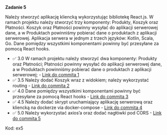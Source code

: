 **Zadanie 5**

Należy stworzyć aplikację kliencką wykorzystując bibliotekę React.js.
W ramach projektu należy stworzyć trzy komponenty: Produkty, Koszyk
oraz Płatności. Koszyk oraz Płatności powinny wysyłać do aplikacji
serwerowej dane, a w Produktach powinniśmy pobierać dane o produktach
z aplikacji serwerowej. Aplikacja serwera w jednym z trzech języków:
Kotlin, Scala, Go. Dane pomiędzy wszystkimi komponentami powinny być
przesyłane za pomocą React hooks.

- :white_check_mark: 3.0 W ramach projektu należy stworzyć dwa komponenty: Produkty oraz
Płatności; Płatności powinny wysyłać do aplikacji serwerowej dane, a w
Produktach powinniśmy pobierać dane o produktach z aplikacji
serwerowej; - [Link do commita 1](https://github.com/Blato122/E-Biznes-2024.25/commit/cb26a55c75062c61c2b79550d636765014040a68)
- :white_check_mark: 3.5 Należy dodać Koszyk wraz z widokiem; należy wykorzystać routing - [Link do commita 2](https://github.com/Blato122/E-Biznes-2024.25/commit/72050ecb5923a044924dc7e50e7da035692bae26)
- :white_check_mark: 4.0 Dane pomiędzy wszystkimi komponentami powinny być przesyłane za
pomocą React hooks - [Link do commita 3](https://github.com/Blato122/E-Biznes-2024.25/commit/4c13670e2ddfc7465831f250d0e06120d6683eb8)
- :white_check_mark: 4.5 Należy dodać skrypt uruchamiający aplikację serwerową oraz
kliencką na dockerze via docker-compose - [Link do commita 4](https://github.com/Blato122/E-Biznes-2024.25/commit/eb50928c76e556481754d37145f39f528d2f2e9f)
- :white_check_mark: 5.0 Należy wykorzystać axios’a oraz dodać nagłówki pod CORS - [Link do commita 5](https://github.com/Blato122/E-Biznes-2024.25/commit/)

Kod: ex5